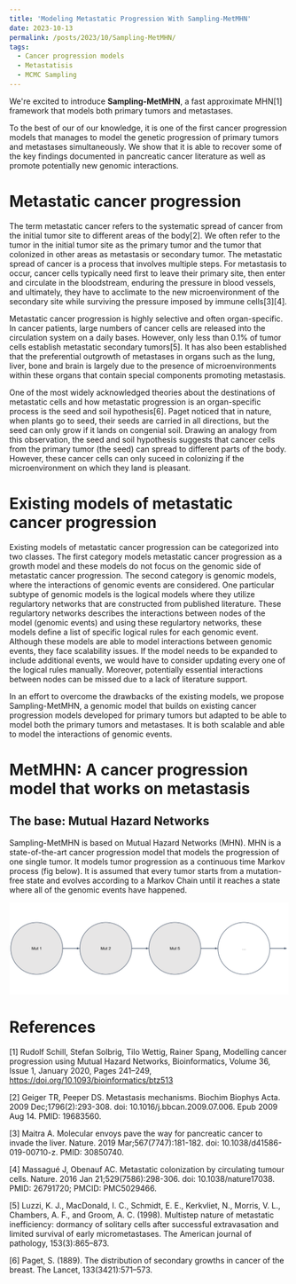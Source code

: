 ```yaml
---
title: 'Modeling Metastatic Progression With Sampling-MetMHN'
date: 2023-10-13
permalink: /posts/2023/10/Sampling-MetMHN/
tags:
  - Cancer progression models
  - Metastatisis 
  - MCMC Sampling
---
```



We're excited to introduce **Sampling-MetMHN**, a fast approximate MHN[1] framework that models both primary tumors and metastases. 

To the best of our of our knowledge, it is one of the first cancer progression models that manages to model the genetic progression of primary tumors and metastases simultaneously. We show that it is able to recover some of the key findings documented in pancreatic cancer literature as well as promote potentially new genomic interactions. 

Metastatic cancer progression 
=================

The term metastatic cancer refers to the systematic spread of cancer from the initial tumor site to different areas of the body[2]. We often refer to the tumor in the initial tumor site as the primary tumor and the tumor that colonized in other areas as metastasis or secondary tumor. The metastatic spread of cancer is a process that involves multiple steps. For metastasis to occur, cancer cells typically need first to leave their primary site, then enter and circulate in the bloodstream, enduring the pressure in blood vessels, and ultimately, they have to acclimate to the new microenvironment of the secondary site while surviving the pressure imposed by immune cells[3][4].

Metastatic cancer progression is highly selective and often organ-specific. In cancer patients, large numbers of cancer cells are released into the circulation system on a daily bases. However, only less than 0.1% of tumor cells establish metastatic secondary tumors[5]. It has also been established that the preferential outgrowth of metastases in organs such as the lung, liver, bone and brain is largely due to the presence of microenvironments within these organs that contain special components promoting metastasis. 

One of the most widely acknowledged theories about the destinations of metastatic cells and how metastatic progression is an organ-specific process is the seed and soil hypothesis[6]. Paget noticed that in nature, when plants go to seed, their seeds are carried in all directions, but the seed can only grow if it lands on congenial soil. Drawing an analogy from this observation, the seed and soil hypothesis suggests that cancer cells from the primary tumor (the seed) can spread to different parts of the body. However, these cancer cells can only suceed in colonizing if the microenvironment on which they land is pleasant. 

Existing models of metastatic cancer progression
=======

Existing models of metastatic cancer progression can be categorized into two classes. The first category models metastatic cancer progression as a growth model and these models do not focus on the genomic side of metastatic cancer progression. The second category is genomic models, where the interactions of genomic events are considered. One particular subtype of genomic models is the logical models where they utilize regulartory networks that are constructed from published literature. These regulartory networks describes the interactions between nodes of the model (genomic events) and using these regulartory networks, these models define a list of specific logical rules for each genomic event. Although these models are able to model interactions between genomic events, they face scalability issues. If the model needs to be expanded to include additional events, we would have to consider updating every one of the logical rules manually. Moreover, potentially essential interactions between nodes can be missed due to a lack of literature support. 

In an effort to overcome the drawbacks of the existing models, we propose Sampling-MetMHN, a genomic model that builds on existing cancer progression models developed for primary tumors but adapted to be able to model both the primary tumors and metastases. It is both scalable and able to model the interactions of genomic events. 

MetMHN: A cancer progression model that works on metastasis
==================

## The base: Mutual Hazard Networks

Sampling-MetMHN is based on Mutual Hazard Networks (MHN). MHN is a state-of-the-art cancer progression model that models the progression of one single tumor. It models tumor progression as a continuous time Markov process (fig below). It is assumed that every tumor starts from a mutation-free state and evolves according to a Markov Chain until it reaches a state where all of the genomic events have happened. 

![some figure](/images/Markov_Chain_MHN.png)




References
==========
[1] Rudolf Schill, Stefan Solbrig, Tilo Wettig, Rainer Spang, Modelling cancer progression using Mutual Hazard Networks, Bioinformatics, Volume 36, Issue 1, January 2020, Pages 241–249, https://doi.org/10.1093/bioinformatics/btz513

[2] Geiger TR, Peeper DS. Metastasis mechanisms. Biochim Biophys Acta. 2009 Dec;1796(2):293-308. doi: 10.1016/j.bbcan.2009.07.006. Epub 2009 Aug 14. PMID: 19683560.

[3] Maitra A. Molecular envoys pave the way for pancreatic cancer to invade the liver. Nature. 2019 Mar;567(7747):181-182. doi: 10.1038/d41586-019-00710-z. PMID: 30850740.

[4] Massagué J, Obenauf AC. Metastatic colonization by circulating tumour cells. Nature. 2016 Jan 21;529(7586):298-306. doi: 10.1038/nature17038. PMID: 26791720; PMCID: PMC5029466.

[5] Luzzi, K. J., MacDonald, I. C., Schmidt, E. E., Kerkvliet, N., Morris, V. L., Chambers, A. F.,
and Groom, A. C. (1998). Multistep nature of metastatic inefficiency: dormancy of solitary
cells after successful extravasation and limited survival of early micrometastases. The American
journal of pathology, 153(3):865–873.

[6] Paget, S. (1889). The distribution of secondary growths in cancer of the breast. The Lancet,
133(3421):571–573.